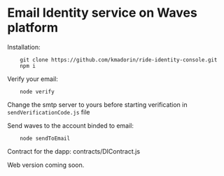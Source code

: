 # Email Identity service on Waves platform 

Installation: 
```
	git clone https://github.com/kmadorin/ride-identity-console.git
	npm i
```


Verify your email:
```
	node verify
```
Change the smtp server to yours before starting verification in `sendVerificationCode.js` file

Send waves to the account binded to email:
```
	node sendToEmail
```

Contract for the dapp: contracts/DIContract.js

Web version coming soon.